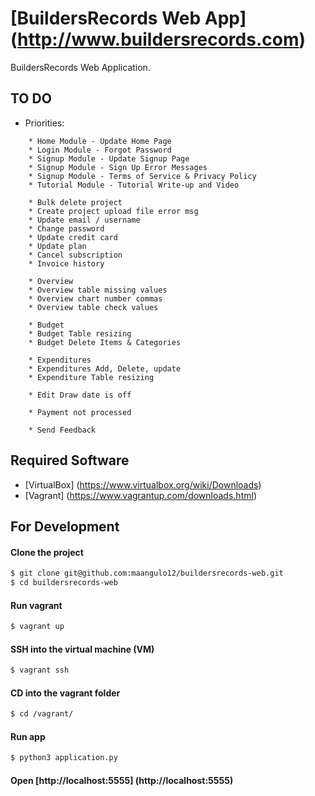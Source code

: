 # [BuildersRecords Web App] (http://www.buildersrecords.com)

BuildersRecords Web Application.

## TO DO

+ Priorities:
```
    * Home Module - Update Home Page
    * Login Module - Forgot Password
    * Signup Module - Update Signup Page
    * Signup Module - Sign Up Error Messages
    * Signup Module - Terms of Service & Privacy Policy
    * Tutorial Module - Tutorial Write-up and Video

    * Bulk delete project
    * Create project upload file error msg
    * Update email / username
    * Change password
    * Update credit card
    * Update plan
    * Cancel subscription
    * Invoice history

    * Overview
    * Overview table missing values
    * Overview chart number commas
    * Overview table check values

    * Budget
    * Budget Table resizing
    * Budget Delete Items & Categories

    * Expenditures
    * Expenditures Add, Delete, update
    * Expenditure Table resizing

    * Edit Draw date is off

    * Payment not processed

    * Send Feedback
```

## Required Software

+ [VirtualBox] (https://www.virtualbox.org/wiki/Downloads)
+ [Vagrant] (https://www.vagrantup.com/downloads.html)

## For Development

#### Clone the project
>
```bash
$ git clone git@github.com:maangulo12/buildersrecords-web.git
$ cd buildersrecords-web
```

#### Run vagrant
>
```bash
$ vagrant up    
```

#### SSH into the virtual machine (VM)
>
```bash
$ vagrant ssh
```

#### CD into the vagrant folder
>
```bash
$ cd /vagrant/
```

#### Run app
>
```bash
$ python3 application.py    
```

#### Open [http://localhost:5555] (http://localhost:5555)
